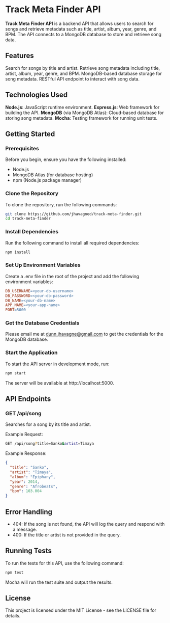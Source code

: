 # Track Meta Finder API

**Track Meta Finder API** is a backend API that allows users to search for songs and retrieve metadata such as title, artist, album, year, genre, and BPM. The API connects to a MongoDB database to store and retrieve song data.

## Features

Search for songs by title and artist.
Retrieve song metadata including title, artist, album, year, genre, and BPM.
MongoDB-based database storage for song metadata.
RESTful API endpoint to interact with song data.

## Technologies Used

**Node.js**: JavaScript runtime environment.
**Express.js**: Web framework for building the API.
**MongoDB** (via MongoDB Atlas): Cloud-based database for storing song metadata.
**Mocha**: Testing framework for running unit tests.

## Getting Started

### Prerequisites
Before you begin, ensure you have the following installed:
  - Node.js
  - MongoDB Atlas (for database hosting)
  - npm (Node.js package manager)

### Clone the Repository
To clone the repository, run the following commands:

```bash
git clone https://github.com/jhavagned/track-meta-finder.git
cd track-meta-finder
```

### Install Dependencies
Run the following command to install all required dependencies:

```bash
npm install
```

### Set Up Environment Variables
Create a .env file in the root of the project and add the following environment variables:

```makefile
DB_USERNAME=<your-db-username>
DB_PASSWORD=<your-db-password>
DB_NAME=<your-db-name>
APP_NAME=<your-app-name>
PORT=5000
```

### Get the Database Credentials
Please email me at dunn.jhavagne@gmail.com to get the credentials for the MongoDB database.

### Start the Application
To start the API server in development mode, run:

```bash
npm start
```

The server will be available at http://localhost:5000.

## API Endpoints

### GET /api/song
Searches for a song by its title and artist.

Example Request:

```bash
GET /api/song?title=Sanko&artist=Timaya
```
Example Response:

```json
{
  "title": "Sanko",
  "artist": "Timaya",
  "album": "Epiphany",
  "year": 2014,
  "genre": "Afrobeats",
  "bpm": 103.004
}
```

## Error Handling
  - 404: If the song is not found, the API will log the query and respond with a message.
  - 400: If the title or artist is not provided in the query.

## Running Tests
To run the tests for this API, use the following command:

```bash
npm test
```
Mocha will run the test suite and output the results.

## License
This project is licensed under the MIT License - see the LICENSE file for details.
